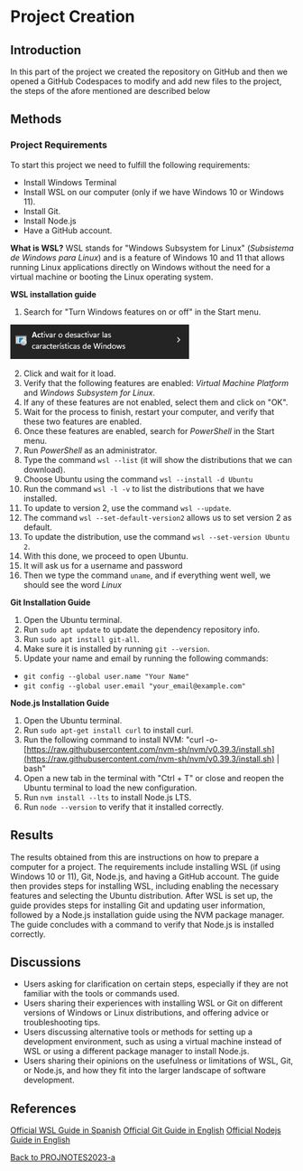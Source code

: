 # Project Creation

## Introduction
In this part of the project we created the repository on GitHub and then we opened a GitHub Codespaces to modify and add new files to the project, the steps of the afore mentioned are described below

## Methods
### Project Requirements
To start this project we need to fulfill the following requirements: 

- Install Windows Terminal
- Install WSL on our computer (only if we have Windows 10 or Windows 11).
- Install Git.
- Install Node.js
- Have a GitHub account.

**What is WSL?**
WSL stands for "Windows Subsystem for Linux" (*Subsistema de Windows para Linux*) and is a feature of Windows 10 and 11 that allows running Linux applications directly on Windows without the need for a virtual machine or booting the Linux operating system.

**WSL installation guide**
1. Search for "Turn Windows features on or off" in the Start menu.
<img title="ADW" alt="Caracteristicas de Windows" src="images/ADW.jpg">


2. Click and wait for it load.
3. Verify that the following features are enabled: *Virtual Machine Platform* and *Windows Subsystem for Linux*.
4. If any of these features are not enabled, select them and click on "OK".
5. Wait for the process to finish, restart your computer, and verify that these two features are enabled.
6. Once these features are enabled, search for *PowerShell* in the Start menu.
7. Run *PowerShell* as an administrator.
8. Type the command `wsl --list` (it will show the distributions that we can download).
9. Choose Ubuntu using the command ```wsl --install -d Ubuntu```
10. Run the command ```wsl -l -v``` to list the distributions that we have installed.
11. To update to version 2, use the command `wsl --update`.
12. The command ```wsl --set-default-version2``` allows us to set version 2 as default.
13. To update the distribution, use the command `wsl --set-version Ubuntu 2`.
14. With this done, we proceed to open Ubuntu.
15. It will ask us for a username and password
16. Then we type the command `uname`, and if everything went well, we should see the word *Linux*

**Git Installation Guide**

1. Open the Ubuntu terminal.
2. Run ```sudo apt update``` to update the dependency repository info.
3. Run ```sudo apt install git-all```.
4. Make sure it is installed by running `git --version`.
5. Update your name and email by running the following commands:
 - ```git config --global user.name "Your Name"```
 - ```git config --global user.email "your_email@example.com"```

 **Node.js Installation Guide**

1. Open the Ubuntu terminal.
2. Run ```sudo apt-get install curl``` to install curl.
3. Run the following command to install NVM: "curl -o- [https://raw.githubusercontent.com/nvm-sh/nvm/v0.39.3/install.sh](https://raw.githubusercontent.com/nvm-sh/nvm/v0.39.3/install.sh) | bash"
4. Open a new tab in the terminal with "Ctrl + T" or close and reopen the Ubuntu terminal to load the new configuration.
5. Run ```nvm install --lts``` to install Node.js LTS.
6. Run `node --version` to verify that it installed correctly.

## Results
The results obtained from this are instructions on how to prepare a computer for a project. The requirements include installing WSL (if using Windows 10 or 11), Git, Node.js, and having a GitHub account. The guide then provides steps for installing WSL, including enabling the necessary features and selecting the Ubuntu distribution. After WSL is set up, the guide provides steps for installing Git and updating user information, followed by a Node.js installation guide using the NVM package manager. The guide concludes with a command to verify that Node.js is installed correctly.

## Discussions

- Users asking for clarification on certain steps, especially if they are not familiar with the tools or commands used.
- Users sharing their experiences with installing WSL or Git on different versions of Windows or Linux distributions, and offering advice or troubleshooting tips.
- Users discussing alternative tools or methods for setting up a development environment, such as using a virtual machine instead of WSL or using a different package manager to install Node.js.
- Users sharing their opinions on the usefulness or limitations of WSL, Git, or Node.js, and how they fit into the larger landscape of software development.

## References 
[Official WSL Guide in Spanish](https://learn.microsoft.com/es-es/windows/wsl/install)
[Official Git Guide in English]( https://git-scm.com/book/en/v2/Getting-Started-Installing-Git)
[Official Nodejs Guide in English](https://learn.microsoft.com/en-us/windows/dev-environment/javascript/nodejs-on-wsl)

[Back to PROJNOTES2023-a](https://github.com/AlexisFlo/PROJNOTES-2023a)